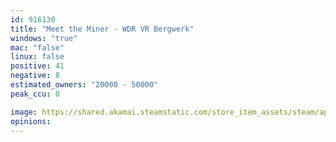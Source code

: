 ```yaml
---
id: 916130
title: "Meet the Miner - WDR VR Bergwerk"
windows: "true"
mac: "false"
linux: false
positive: 41
negative: 8
estimated_owners: "20000 - 50000"
peak_ccu: 0

image: https://shared.akamai.steamstatic.com/store_item_assets/steam/apps/916130/header.jpg?t=1572867229
opinions:
---
```

